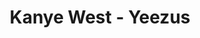 ---
title: Kanye West - Yeezus
number: 8
description: The notorious B.I.G.? No, the notorious episode that was pulled from Soundcloud!
link-mp3: https://googledrive.com/host/0B4gbDvuFY8AKd19wakxJXzR5eGc/Hmm%20Interesting%20Choice%20-%20Ep8%20Kanye%20West%20-%20Yeezus.mp3
duration: "00:30:32"
byte-length: 73314965
pub-date: Sun, 04 May 2014 20:00:00 GMT
soundcloud-id: 
---